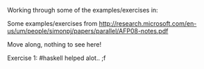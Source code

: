 Working through some of the examples/exercises in:

Some examples/exercises from http://research.microsoft.com/en-us/um/people/simonpj/papers/parallel/AFP08-notes.pdf

Move along, nothing to see here!

Exercise 1: #haskell helped alot.. ;f
